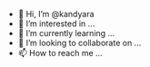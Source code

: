 - 👋 Hi, I’m @kandyara
- 👀 I’m interested in ...
- 🌱 I’m currently learning ...
- 💞️ I’m looking to collaborate on ...
- 📫 How to reach me ...

<!---
kandyara/kandyara is a ✨ special ✨ repository because its `README.md` (this file) appears on your GitHub profile.
You can click the Preview link to take a look at your changes.
--->
